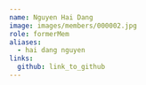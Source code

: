 ```yaml
---
name: Nguyen Hai Dang 
image: images/members/000002.jpg 
role: formerMem
aliases:
  - hai dang nguyen
links:
  github: link_to_github 
---
```

